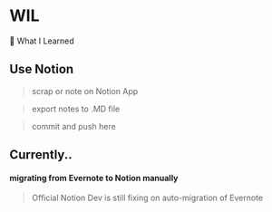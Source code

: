 # WIL
📖 What I Learned 

## Use Notion
> scrap or note on Notion App

> export notes to .MD file

> commit and push here

## Currently..

#### migrating from Evernote to Notion manually
> Official Notion Dev is still fixing on auto-migration of Evernote
